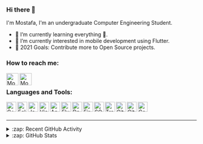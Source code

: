 ### Hi there 👋
I'm Mostafa, I'm an undergraduate Computer Engineering Student.

- 🌱 I’m currently learning everything 🤣.
- 🔭 I’m currently interested in mobile development using Flutter.
- 🥅 2021 Goals: Contribute more to Open Source projects.

### How to reach me:

[<img align="left" alt="MostafaAE | LinkedIn" width="32px" src="https://user-images.githubusercontent.com/47731377/116507381-7334eb80-a8bf-11eb-8f67-13bb0cb44012.png" />][linkedin]
[<img align="left" alt="MostafaAE | Instagram" width="32px" src="https://user-images.githubusercontent.com/47731377/116507383-7334eb80-a8bf-11eb-8411-6b7076ecd1ab.png" />][facebook]

<br />

### Languages and Tools:

<img align="left" alt="C++" width="26px" src="https://user-images.githubusercontent.com/47731377/116501296-bb98dd00-a8b0-11eb-9663-0c5cb4e712ef.png" />
<img align="left" alt="Eclipse" width="26px" src="https://user-images.githubusercontent.com/47731377/116506732-28ff3a80-a8be-11eb-8f20-6a1be2591ea6.png" />
<img align="left" alt="Java" width="26px" src="https://user-images.githubusercontent.com/47731377/116501299-bc317380-a8b0-11eb-8f1a-9379588b5f56.png" />
<img align="left" alt="Visual Studio Code" width="26px" src="https://user-images.githubusercontent.com/47731377/116501300-bcca0a00-a8b0-11eb-814b-ee4d9b2ed96a.png" />
<img align="left" alt="Android Studio" width="26px" src="https://user-images.githubusercontent.com/47731377/116507191-120d1800-a8bf-11eb-889e-4053868403f3.png" />
<img align="left" alt="Flutter" width="26px" src="https://user-images.githubusercontent.com/47731377/116501303-be93cd80-a8b0-11eb-84fa-62df2fc5ee99.png" />
<img align="left" alt="Dart" width="26px" src="https://user-images.githubusercontent.com/47731377/116501305-be93cd80-a8b0-11eb-91e0-b5e51c357214.png" />
<img align="left" alt="Firebase" width="26px" src="https://user-images.githubusercontent.com/47731377/116501306-be93cd80-a8b0-11eb-9cac-06107cc596d0.png" />
<img align="left" alt="SQL" width="26px" src="https://user-images.githubusercontent.com/47731377/116501307-bf2c6400-a8b0-11eb-8de5-9706ffe9175d.png" />
<img align="left" alt="Trello" width="26px" src="https://user-images.githubusercontent.com/47731377/116507012-c5294180-a8be-11eb-9890-d5fcc089ed33.png" />
<img align="left" alt="GitHub" width="26px" src="https://user-images.githubusercontent.com/47731377/116506791-4b915380-a8be-11eb-939c-4cae75981bfc.png" />
<img align="left" alt="Git" width="26px" src="https://user-images.githubusercontent.com/47731377/116501309-bfc4fa80-a8b0-11eb-9bda-dde2a7c5036d.png" />
<img align="left" alt="Console" width="26px" src="https://user-images.githubusercontent.com/47731377/116507010-c490ab00-a8be-11eb-8baa-a3fca7487535.png" />

<br />
<br />

---

<details>
  <summary>:zap: Recent GitHub Activity</summary>
  
<!--START_SECTION:activity-->
1. 💪 Opened PR [#1](https://github.com/Mohamed-Fathy-Salah/stl-complete/pull/1) in [Mohamed-Fathy-Salah/stl-complete](https://github.com/Mohamed-Fathy-Salah/stl-complete)
2. 🎉 Merged PR [#53](https://github.com/O-Gamal/TEA-Tiny-Encryption-Algorithm/pull/53) in [O-Gamal/TEA-Tiny-Encryption-Algorithm](https://github.com/O-Gamal/TEA-Tiny-Encryption-Algorithm)
3. 💪 Opened PR [#53](https://github.com/O-Gamal/TEA-Tiny-Encryption-Algorithm/pull/53) in [O-Gamal/TEA-Tiny-Encryption-Algorithm](https://github.com/O-Gamal/TEA-Tiny-Encryption-Algorithm)
4. 🎉 Merged PR [#52](https://github.com/O-Gamal/TEA-Tiny-Encryption-Algorithm/pull/52) in [O-Gamal/TEA-Tiny-Encryption-Algorithm](https://github.com/O-Gamal/TEA-Tiny-Encryption-Algorithm)
5. 💪 Opened PR [#52](https://github.com/O-Gamal/TEA-Tiny-Encryption-Algorithm/pull/52) in [O-Gamal/TEA-Tiny-Encryption-Algorithm](https://github.com/O-Gamal/TEA-Tiny-Encryption-Algorithm)
<!--END_SECTION:activity-->

</details>

<details>
  <summary>:zap: GitHub Stats</summary>

  <img align="left" alt="codeSTACKr's GitHub Stats" src="https://github-readme-stats-mostafaae.vercel.app/api?username=MostafaAE&show_icons=true&hide_border=true&theme=tokyonight&hide=stars" />

</details>

[linkedin]: https://www.linkedin.com/in/mostafaae/
[facebook]: https://www.facebook.com/M0stafaAE
